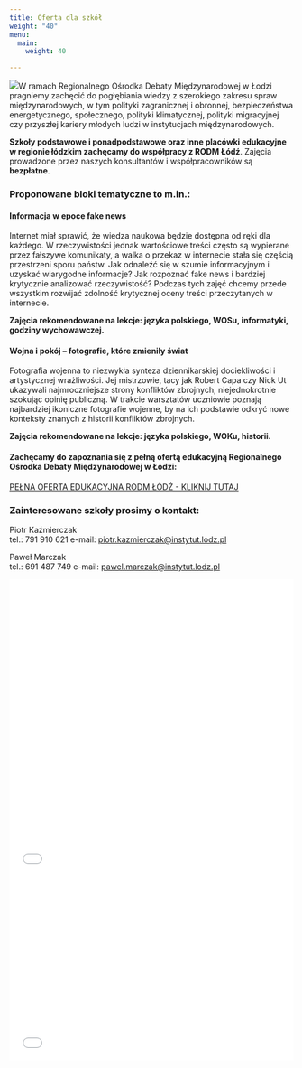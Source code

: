 ```yaml
---
title: Oferta dla szkół
weight: "40"
menu:
  main:
    weight: 40

---
```

![](https://res.cloudinary.com/inspro/image/upload/v1575542798/rodm/oferta-dla-szkol_xlf9o0.jpg)W ramach Regionalnego Ośrodka Debaty Międzynarodowej w Łodzi pragniemy zachęcić do pogłębiania wiedzy z szerokiego zakresu spraw międzynarodowych, w tym polityki zagranicznej i obronnej, bezpieczeństwa energetycznego, społecznego, polityki klimatycznej, polityki migracyjnej czy przyszłej kariery młodych ludzi w instytucjach międzynarodowych.

**Szkoły podstawowe i ponadpodstawowe oraz inne placówki edukacyjne w regionie łódzkim zachęcamy do współpracy z RODM Łódź**. Zajęcia prowadzone przez naszych konsultantów i współpracowników są **bezpłatne**.

### Proponowane bloki tematyczne to m.in.:

#### Informacja w epoce fake news

Internet miał sprawić, że wiedza naukowa będzie dostępna od ręki dla każdego. W rzeczywistości jednak wartościowe treści często są wypierane przez fałszywe komunikaty, a walka o przekaz w internecie stała się częścią przestrzeni sporu państw. Jak odnaleźć się w szumie informacyjnym i uzyskać wiarygodne informacje? Jak rozpoznać fake news i bardziej krytycznie analizować rzeczywistość? Podczas tych zajęć chcemy przede wszystkim rozwijać zdolność krytycznej oceny treści przeczytanych w internecie.

**Zajęcia rekomendowane na lekcje: języka polskiego, WOSu, informatyki, godziny wychowawczej.**

#### Wojna i pokój – fotografie, które zmieniły świat

Fotografia wojenna to niezwykła synteza dziennikarskiej dociekliwości i artystycznej wrażliwości. Jej mistrzowie, tacy jak Robert Capa czy Nick Ut ukazywali najmroczniejsze strony konfliktów zbrojnych, niejednokrotnie szokując opinię publiczną. W trakcie warsztatów uczniowie poznają najbardziej ikoniczne fotografie wojenne, by na ich podstawie odkryć nowe konteksty znanych z historii konfliktów zbrojnych.

**Zajęcia rekomendowane na lekcje: języka polskiego, WOKu, historii.**

#### Zachęcamy do zapoznania się z pełną ofertą edukacyjną Regionalnego Ośrodka Debaty Międzynarodowej w Łodzi:

[PEŁNA OFERTA EDUKACYJNA RODM ŁÓDŹ - KLIKNIJ TUTAJ](https://instytutsprawobywatelskich.pl/pobierz/rodm-lodz/oferta_edu_rodm_lodz_2020.pdf "Oferta edukacyjna RODM Łódź")

### Zainteresowane szkoły prosimy o kontakt:

Piotr Kaźmierczak  
tel.: 791 910 621 e-mail: piotr.kazmierczak@instytut.lodz.pl

Paweł Marczak  
tel.: 691 487 749 e-mail: pawel.marczak@instytut.lodz.pl

<iframe allowfullscreen allow="fullscreen" style="border:none;width:100%;height:526px;" src="//e.issuu.com/embed.html?backgroundColor=%23ba6144&d=oferta_edu_rodm_lodz_2020&u=inspro"></iframe>

<iframe allowfullscreen allow="fullscreen" style="border:none;width:100%;height:326px;" src="//e.issuu.com/embed.html?d=polski_biznes_prezentacja_kongres_firm_katowice_3_&pageLayout=singlePage&u=inspro"></iframe>